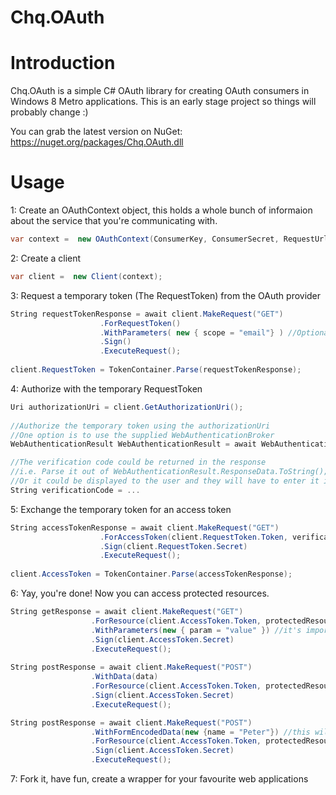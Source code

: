 
Chq.OAuth
=========

# Introduction
Chq.OAuth is a simple C# OAuth library for creating OAuth consumers in Windows 8 Metro applications.
This is an early stage project so things will probably change :)

You can grab the latest version on NuGet: https://nuget.org/packages/Chq.OAuth.dll

# Usage
1: Create an OAuthContext object, this holds a whole bunch of informaion about the service that you're communicating with.

```c#
var context =  new OAuthContext(ConsumerKey, ConsumerSecret, RequestUrl, AuthorizeUrl, AccessUrl, CallbackUrl);
```

2: Create a client

```c#
var client =  new Client(context);
```

3: Request a temporary token (The RequestToken) from the OAuth provider

```c#
String requestTokenResponse = await client.MakeRequest("GET")
                    .ForRequestToken()
                    .WithParameters( new { scope = "email"} ) //Optional, changes depending on provider
                    .Sign()
                    .ExecuteRequest();
                    
client.RequestToken = TokenContainer.Parse(requestTokenResponse);
```

4: Authorize with the temporary RequestToken

```c#
Uri authorizationUri = client.GetAuthorizationUri();
                    
//Authorize the temporary token using the authorizationUri
//One option is to use the supplied WebAuthenticationBroker
WebAuthenticationResult WebAuthenticationResult = await WebAuthenticationBroker.AuthenticateAsync(WebAuthenticationOptions.None, authorizationUri, client.Context.CallbackUri);

//The verification code could be returned in the response
//i.e. Parse it out of WebAuthenticationResult.ResponseData.ToString();
//Or it could be displayed to the user and they will have to enter it into your application manually
String verificationCode = ... 
```

5: Exchange the temporary token for an access token

```c#
String accessTokenResponse = await client.MakeRequest("GET")
                    .ForAccessToken(client.RequestToken.Token, verificationCode)
                    .Sign(client.RequestToken.Secret)
                    .ExecuteRequest();
                    
client.AccessToken = TokenContainer.Parse(accessTokenResponse);
```

6: Yay, you're done! Now you can access protected resources.

```c#
String getResponse = await client.MakeRequest("GET")
                  .ForResource(client.AccessToken.Token, protectedResourceUri)
                  .WithParameters(new { param = "value" }) //it's important to add the prameters after the resource, internal paramerters reset on ForResource calls
                  .Sign(client.AccessToken.Secret)
                  .ExecuteRequest();
                  
String postResponse = await client.MakeRequest("POST")
                  .WithData(data)
                  .ForResource(client.AccessToken.Token, protectedResourceUri)
                  .Sign(client.AccessToken.Secret)
                  .ExecuteRequest();

String postResponse = await client.MakeRequest("POST")
                  .WithFormEncodedData(new {name = "Peter"}) //this will be sent as a key/value in the request body an is included in the OAuth signature
                  .ForResource(client.AccessToken.Token, protectedResourceUri)
                  .Sign(client.AccessToken.Secret)
                  .ExecuteRequest();
```

7: Fork it, have fun, create a wrapper for your favourite web applications